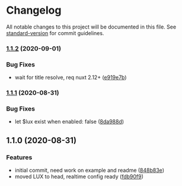 # Changelog

All notable changes to this project will be documented in this file. See [standard-version](https://github.com/conventional-changelog/standard-version) for commit guidelines.

### [1.1.2](https://github.com/nuxt-community/speedcurve-module/compare/v1.1.1...v1.1.2) (2020-09-01)


### Bug Fixes

* wait for title resolve, req nuxt 2.12+ ([e919e7b](https://github.com/nuxt-community/speedcurve-module/commit/e919e7bc8738787890caf0d3cf9dda9fa36b431e))

### [1.1.1](https://github.com/nuxt-community/speedcurve-module/compare/v1.1.0...v1.1.1) (2020-08-31)


### Bug Fixes

* let $lux exist when enabled: false ([8da988d](https://github.com/nuxt-community/speedcurve-module/commit/8da988df856e7c5c69a2ae555377796d2ca35a20))

## 1.1.0 (2020-08-31)


### Features

* initial commit, need work on example and readme ([848b83e](https://github.com/nuxt-community/speedcurve-module/commit/848b83e2bf60bbd30beb4b6518bbf828bd2e964f))
* moved LUX to head, realtime config ready ([fdb90f9](https://github.com/nuxt-community/speedcurve-module/commit/fdb90f9ec97c264d8976d38608fc1b5f3952573b))
